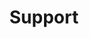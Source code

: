 ---
#Delimiter files are used to separate the list of documentation pages into sections.
title: "Support"
type: delimiter
weight: 40 # Change this weight to change order of sections
sitemapExclude: True
---